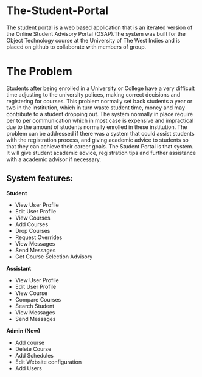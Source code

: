 The-Student-Portal
==================
The student portal is a web based application that is an iterated version of the Online Student Advisory
Portal (OSAP).The system was built for the Object Technology course at the University of The West Indies
and is placed on github to collaborate with members of group. 

The Problem
===========
Students after being enrolled in a University or College have a very difficult time adjusting to the university
polices, making correct decisions and registering for courses. This problem normally set back students a year
or two in the institution, which in turn waste student time, money and may contribute to a student dropping out. 
The system normally in place require per to per communication which in most case is expensive and impractical due 
to the amount of students normally enrolled in these institution.
The problem can be addressed if there was a system that could assist students with the registration process, and 
giving academic advice to students so that they can achieve their career goals. The Student Portal is that system.
It will give student academic advice, registration tips and further assistance with a academic advisor if necessary.



System features:
----------------
**Student**
* View User Profile
* Edit User Profile
* View Courses
* Add Courses
* Drop Courses
* Request Overrides
* View Messages
* Send Messages
* Get Course Selection Advisory

**Assistant**
* View User Profile
* Edit User Profile
* View Course
* Compare Courses
* Search Student
* View Messages
* Send Messages

**Admin (New)**
* Add course
* Delete Course
* Add Schedules
* Edit Website configuration
* Add Users
